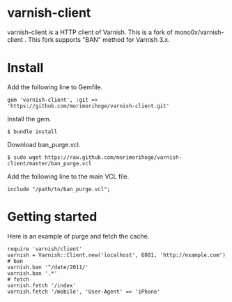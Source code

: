 # varnish-client

varnish-client is a HTTP client of Varnish.
This is a fork of mono0x/varnish-client .
This fork supports "BAN" method for Varnish 3.x.

# Install

Add the following line to Gemfile.

    gem 'varnish-client', :git => 'https://github.com/morimorihoge/varnish-client.git'

Install the gem.

    $ bundle install

Download ban_purge.vcl.

    $ sudo wget https://raw.github.com/morimorihoge/varnish-client/master/ban_purge.vcl

Add the following line to the main VCL file.

    include "/path/to/ban_purge.vcl";

# Getting started

Here is an example of purge and fetch the cache.

    require 'varnish/client'
    varnish = Varnish::Client.new('localhost', 6081, 'http://example.com')
    # ban
    varnish.ban '^/date/2011/'
    varnish.ban '.*'
    # fetch
    varnish.fetch '/index'
    varnish.fetch '/mobile', 'User-Agent' => 'iPhone'

